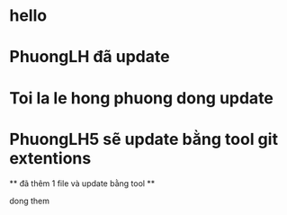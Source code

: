 # hello

# PhuongLH đã update
<h1>Toi la le hong phuong dong update</h1>

# PhuongLH5 sẽ update bằng tool git extentions
** đã thêm 1 file và update bằng tool **

dong them
